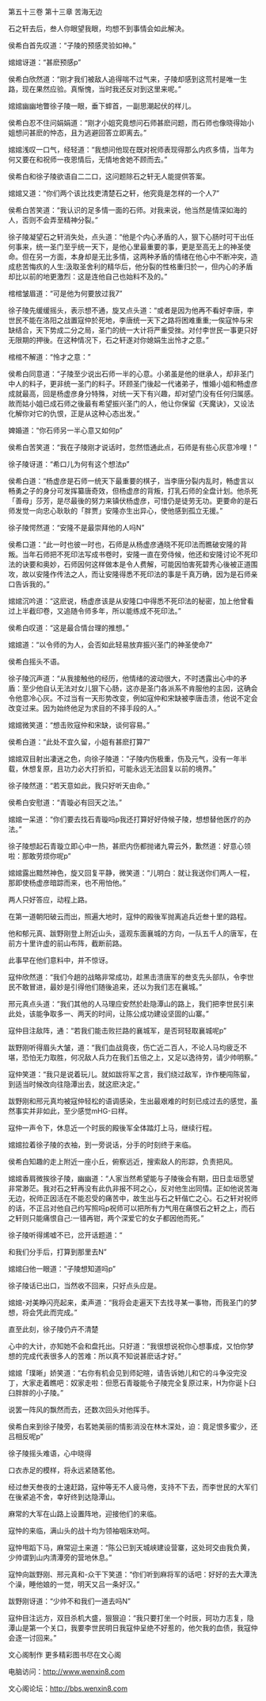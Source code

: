 第五十三卷 第十三章 苦海无边

石之轩去后，叁人你眼望我眼，均想不到事情会如此解决。

侯希白首先叹道：“子陵的预感灵验如神。”

婠婠讶道：“甚麽预感p”

侯希白欣然道：“刚才我们被敌人追得喘不过气来，子陵却感到这荒村是唯一生路，现在果然应验。真惭愧，当时我还反对到这里来呢。”

婠婠幽幽地瞥徐子陵一眼，垂下蟀首，一副思潮起伏的样儿。

侯希白忍不住问娟娟道：“刚才小姐究竟想问石师甚麽问题，而石师也像晓得始小姐想问甚麽的忡态，且为逃避回答立即离去。”

婠婠浅叹一口气，经轻道：“我想问他现在既对祝师表现得那么内疚多情，当年为何又要在和祝师一夜恩情后，无情地舍她不顾而去。”

侯希白和徐子陵欲语自二二口，这问题除石之轩无人能提供答案。

婠婠又道：“你们两个该比找吏清楚石之轩，他究竟是怎样的一个人7”

侯希白苦笑道：“我认识的足多情一面的石师。对我来说，他当然是情深如海的人，否则不会弄至精神分裂。”

徐子陵凝望石之轩消失处，点头道：“他是个内心矛盾的人，狠下心肠时可干出任何事来，统一圣门至乎统一天下，是他心里最重要的事，更是至高无上的神圣使命。但在另一方面，本身却是无比多情，这两种矛盾的情绪在他心中不断冲突，造成悲苦悔疚的人生:汲取圣舍利的精华后，他分裂的性格重归於一，但内心的矛盾却比以前的地更激烈：这是连他自己也始料不及的。”

棺棺皱眉道：“可是他为何要放过我7”

徐子陵先缓缓摇头，表示想不通，旋叉点头道：“或者是因为他再不看好李唐，李世民不能在洛阳之战置寇仲於死地，李唐统一天下之路将困难重重;一俟寇忡与宋缺结合，天下势成二分之局，圣门的统一大计将严重受挫。对付李世民一事更只好无限期的押後。在这种情况下，石之轩遂对你媳娟生出怜才之意。”

棺棺不解道：“怜才之意：”

侯希白同意道：“子陵至少说出石师一半的心意。小弟虽是他的继承人，却非圣门中人的料子，更非统一圣门的料子。环顾圣门後起一代诸弟子，惟婚小姐和畅虚彦成就最高，回是杨虚彦身分特殊，对统一天下有兴趣，却对望门没有任何归属感。故而姑小姐已成石师之後最有希望振兴圣门的人，他让你保留《天魔诀》，又设法化解你对它的仇恨，正是从这种心态出发。”

婢婚道：“你石师另一半心意又如何p”

侯希白苦笑道：“我在子陵刚才说话时，忽然悟通此点，石师是有些心灰意冷哩！”

徐子陵讶道：“希口儿为何有这个想法p”

侯希白道：“杨虚彦是石师一统天下最重要的棋子，当李唐分裂内乱时，畅虚言以畅勇之子的身分可发挥纂唐奇效，但杨虚彦的背叛，打乳石师的全盘计划。他杀死「善母」莎芳，是尽最後的努力来镇伏杨虚彦，可惜仍是徒劳无功。更要命的是石师发觉一向忠心耿耿的「胖贾」安隆亦生出异心，使他感到孤立无援。”

徐子陵愕然道：“安隆不是最崇拜他的人吗N”

侯希口道：“此一时也彼一时也，石师是从杨虚彦通晓不死印法而瞧破安隆的背叛。当年石师把不死印法写成书卷时，安隆一直在旁侍候，他还和安隆讨论不死印法的诀要和奥妙，石师因何这样做本是令人费解，可能因怕害死碧秀心後被正道围攻，故以安隆作传法之人，而让安隆得悉不死印法的事是千真万确，因为是石师亲口告诉我的。”

婠婠沉吟道：“这麽说，杨虚彦该是从安隆口中得悉不死印法的秘密，加上他曾看过上半截印卷，又追随令师多年，所以能练成不死印法。”

侯希白叹道：“这是最合情台理的推想。”

婠婠道：“以令师的为人，会否如此轻易放弃振兴圣门的神圣使命7”

侯希白摇头不语。

徐子陵沉声道：“从我接触他的经历，他情绪的波动很大，不时透露出心中的矛盾：至少他自认无法对女儿狠下心肠，这亦是圣门各派系不肯服他的主因，这确会令他意冷心灰。不过当有一天形势改变，例如寇仲和宋缺被李唐击溃，他说不定会改变过来。因为始终他足为求目的不择手段的人。”

婠婠微笑道：“想击败寇仲和宋缺，谈何容易。”

侯希白道：“此处不宜久留，小姐有甚麽打算7”

婠婠双目射出凄迷之色，向徐子陵道：“子陵内伤极重，伤及元气，没有一年半载，休想复原，且功力必大打折扣，可能永远无法回复以前的境界。”

徐子陵然道：“若天意如此，我只好听天由命。”

侯希白安慰道：“青璇必有回天之法。”

婠婠一呆道：“你们要去找石青璇吗p我还打算好好侍候子陵，想想替他医疗的办法。”

徐子陵想起石青璇立即心中一热，甚麽内伤都抛诸九霄云外，歉然道：好意心领啦：那敢劳烦你呢p”

婠婠露出黯然神色，旋又回复平静，微笑道：“儿明白：就让我送你们两人一程，那即使杨虚彦暗踪而来，也不用怕他。”

两人只好答应，动程上路。

在第一道朝阳破云而出，照遍大地时，寇仲的殿後军抛离追兵近叁十里的路程。

他和郁元真、跋野刚登上附近山头，遥观东面襄城的方向，一队五千人的唐军，在前方十里许虚的前山布阵，截断前路。

此事早在他们意料中，并不惊讶。

寇仲欣然道：“我们今趟的战略非常成功，趁黑击溃唐军的叁支先头部队，令李世民不敢冒进，最妙是引得他们随後追来，还以为我们志在襄城。”

邢元真点头道：“我们其他的人马理应安然於赴隐潭山的路上，我们把李世民引来此处，该能争取多一、两天的时间，让陈公成功建设坚固的山寨。”

寇仲目注敌阵，通：“若我们能击败拦路的襄城军，是否珂轻取襄城呢p”

跋野刚听得眉头大皱，道：“我们血战竟夜，伤亡近二百人，不论人马均疲乏不堪，恐怕无力取胜，何况敌人兵力在我们五倍之上，又足以逸待劳，请少帅明察。”

寇仲笑道：“我只是说着玩儿。就如跋将军之言，我们绕过敌军，诈作梗闯陈留，到适当时候改向往隐潭出去，就这麽决定。”

跋野刚和邢元真均被寇仲轻松的语调感染，生出最艰难的时刻已成过去的感觉，虽然事实并非如此，至少感觉mHG-曰样。

寇仲一声令下，休息近一个时辰的殿後军全体踏灯上马，继续行程。

婠婠拉着徐子陵的衣袖，到一旁说话，分手的时刻终于来临。

侯希白知趣的走上附近一座小丘，俯察远近，搜索敌人的形踪，负责把风。

婠婠香肩微挨徐子陵，幽幽道：“人家当然希望能与子陵後会有期，田日圭垣愿望非常渺茫。我对石之轩再没有此仇非报不珂之心，反对他生出同情。正如他说苦海无边，祝师正因活在不能忍受的痛苦中，故生出与石之轩偕亡之心。石之轩对祝师的话，不正吕对他自己约写照吗p祝师可以把所有力气用在痛恨石之轩之上，而石之轩则只能痛恨自己:一错再钳，两个深爱它的女子都因他而死。”

徐子陵听得烯嘘不已，岔开话题道：“

和我们分手后，打算到那里去N”

婠婠臼他一眼道：“子陵想知道吗p”

徐子陵话已出口，当然收不回来，只好点头应是。

婠婠-对美睁闪亮起来，柔声道：“我将会走遍天下去找寻某一事物，而我圣门的梦想，将会凭此而完成。”

直至此刻，徐子陵仍卉不清楚

心中的大计，亦知她不会和盘托出。只好道：“我很想说祝你心想事成，又怕你梦想的完成代表很多人的苦难：所以真不知说甚麽话才好。”

婠婠「璞晰」娇笑道：“右你有机会见到师妃暄，请告诉她儿和它的斗争没完没丁，大家走着瞧吧：奴家走啦：但愿石青璇能令子陵完全复原过来，H为你诞卜臼臼胖胖的小子陵。”

说罢一阵风的飘然而去，还数次回头对他挥手。

侯希白来到徐子陵旁，右茗她美丽的情影消没在林木深处，迫：竟足恨多蜜少，还吕相反呢p”

徐子陵摇头难语，心中晓得

口衣赤足的模样，将永远紧随茗他。

经过叁天叁夜的士速赶路，寇仲等无不人疲马倦，支持不下去，而李世民的大军们在後紧追不舍，幸好终到达隐潭山。

麻常的大军在山路上设置阵地，迎接他们的来临。

寇忡的来临，满山头的战十均为领袖咽床劝呵。

寇忡甩蹈下马，麻常迎土来道：“陈公已到天城峡建设营寨，这处珂交由我负黄，少帅谓到山内清潭旁的营地休息。”

寇忡向跋野刚、邢元真和-众干下笑道：“你们听到麻将军的话吧：好好的去大潭洗个澡，睡他娘的一觉，明天又吕一条好汉。”

跋野刚讶道：“少帅不和我们一道去吗N”

寇仲目注远方，双目杀机大盛，狠狠迫：“我只要打坐一个时辰，珂功力志复，隐潭山是第一个关口，我要李世民明日我寇仲呈绝不好惹的，他欠我的血债，我寇仲会逐一讨回来。”

文心阁制作 更多精彩图书尽在文心阁

电脑访问：http://www.wenxin8.com

文心阁论坛：http://bbs.wenxin8.com